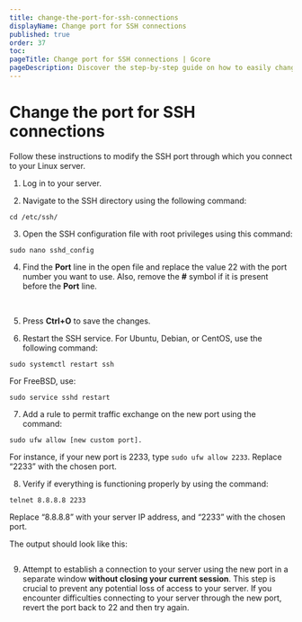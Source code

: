 ```yaml
---
title: change-the-port-for-ssh-connections
displayName: Change port for SSH connections
published: true
order: 37
toc:
pageTitle: Change port for SSH connections | Gcore
pageDescription: Discover the step-by-step guide on how to easily change the port for SSH connections on your Linux server.
---
```


# Change the port for SSH connections

Follow these instructions to modify the SSH port through which you connect to your Linux server.

1. Log in to your server.

2. Navigate to the SSH directory using the following command:

```
cd /etc/ssh/
```

3. Open the SSH configuration file with root privileges using this command:

```
sudo nano sshd_config
```

4. Find the **Port** line in the open file and replace the value 22 with the port number you want to use. Also, remove the **#** symbol if it is present before the **Port** line.

<media-gallery>

<img src="https://assets.gcore.pro/docs/hosting/virtual-servers/manage/connect/change-the-port-for-ssh-connections/1-port-22.png" alt="">

<img src="https://assets.gcore.pro/docs/hosting/virtual-servers/manage/connect/change-the-port-for-ssh-connections/2-port-2233.png" alt="">

</media-gallery>

5. Press **Ctrl+O** to save the changes.

6. Restart the SSH service.
   For Ubuntu, Debian, or CentOS, use the following command:

```
sudo systemctl restart ssh
```

For FreeBSD, use:

```
sudo service sshd restart
```

7. Add a rule to permit traffic exchange on the new port using the command:

```
sudo ufw allow [new custom port].
```

For instance, if your new port is 2233, type `sudo ufw allow 2233`. Replace “2233” with the chosen port.

8. Verify if everything is functioning properly by using the command:

```
telnet 8.8.8.8 2233
```

Replace “8.8.8.8” with your server IP address, and “2233” with the chosen port.

The output should look like this:

<img src="https://assets.gcore.pro/docs/hosting/virtual-servers/manage/connect/change-the-port-for-ssh-connections/3-output.png" alt="">

9. Attempt to establish a connection to your server using the new port in a separate window **without closing your current session**. This step is crucial to prevent any potential loss of access to your server. If you encounter difficulties connecting to your server through the new port, revert the port back to 22 and then try again.
